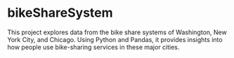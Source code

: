 # bikeShareSystem
This project explores data from the bike share systems of Washington, New York City, and Chicago. Using Python and Pandas, it provides insights into how people use bike-sharing services in these major cities.
